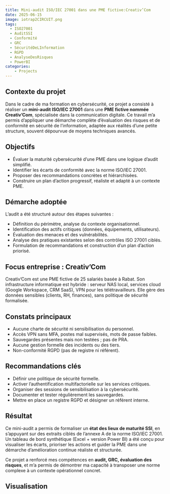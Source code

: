 ```yaml
---
title: Mini-audit ISO/IEC 27001 dans une PME fictive:Creativ’Com
date: 2025-06-15
image: iotrap2CIRCUIT.png
tags: 
  - ISO27001
  - AuditSSI
  - Conformité
  - GRC
  - SécuritéDeLInformation
  - RGPD
  - AnalyseDesRisques
  - PowerBI
categories:
    - Projects
---
```

## Contexte du projet

Dans le cadre de ma formation en cybersécurité, ce projet a consisté à réaliser un **mini-audit ISO/IEC 27001** dans une **PME fictive nommée Creativ’Com**, spécialisée dans la communication digitale. Ce travail m’a permis d’appliquer une démarche complète d’évaluation des risques et de conformité en sécurité de l’information, adaptée aux réalités d’une petite structure, souvent dépourvue de moyens techniques avancés.

## Objectifs

- Évaluer la maturité cybersécurité d’une PME dans une logique d’audit simplifié.
- Identifier les écarts de conformité avec la norme ISO/IEC 27001.
- Proposer des recommandations concrètes et hiérarchisées.
- Construire un plan d’action progressif, réaliste et adapté à un contexte PME.

## Démarche adoptée

L’audit a été structuré autour des étapes suivantes :

- Définition du périmètre, analyse du contexte organisationnel.
- Identification des actifs critiques (données, équipements, utilisateurs).
- Évaluation des menaces et des vulnérabilités.
- Analyse des pratiques existantes selon des contrôles ISO 27001 ciblés.
- Formulation de recommandations et construction d’un plan d’action priorisé.

## Focus entreprise : Creativ’Com

Creativ’Com est une PME fictive de 25 salariés basée à Rabat. Son infrastructure informatique est hybride : serveur NAS local, services cloud (Google Workspace, CRM SaaS), VPN pour les télétravailleurs. Elle gère des données sensibles (clients, RH, finances), sans politique de sécurité formalisée.

## Constats principaux

- Aucune charte de sécurité ni sensibilisation du personnel.
- Accès VPN sans MFA, postes mal supervisés, mots de passe faibles.
- Sauvegardes présentes mais non testées ; pas de PRA.
- Aucune gestion formelle des incidents ou des tiers.
- Non-conformité RGPD (pas de registre ni référent).

## Recommandations clés

- Définir une politique de sécurité formelle.
- Activer l’authentification multifactorielle sur les services critiques.
- Organiser des sessions de sensibilisation à la cybersécurité.
- Documenter et tester régulièrement les sauvegardes.
- Mettre en place un registre RGPD et désigner un référent interne.

## Résultat

Ce mini-audit a permis de formaliser un **état des lieux de maturité SSI**, en s’appuyant sur des extraits ciblés de l’annexe A de la norme ISO/IEC 27001. Un tableau de bord synthétique (Excel + version Power BI) a été conçu pour visualiser les écarts, prioriser les actions et guider la PME dans une démarche d’amélioration continue réaliste et structurée.

Ce projet a renforcé mes compétences en **audit, GRC, évaluation des risques**, et m’a permis de démontrer ma capacité à transposer une norme complexe à un contexte opérationnel concret.

## Visualisation
